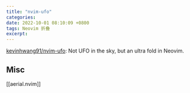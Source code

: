 ```yaml
---
title: "nvim-ufo"
categories: 
date: 2022-10-01 08:10:09 +0800
tags: Neovim 折叠
excerpt: 
---
```





[kevinhwang91/nvim-ufo](https://github.com/kevinhwang91/nvim-ufo): Not UFO in the sky, but an ultra fold in Neovim.







## Misc

[[aerial.nvim]]

